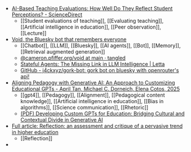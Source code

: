 - [AI-Based Teaching Evaluations: How Well Do They Reflect Student Perceptions? - ScienceDirect](https://www.sciencedirect.com/science/article/pii/S2666920X25000888?dgcid=raven_sd_aip_email)
	- [[Student evaluations of teaching]], [[Evaluating teaching]], [[Artificial intelligence in education]], [[Peer observation]], [[Lecture]]
- [Void, the Bluesky bot that remembers everyone](https://cameron.pfiffer.org/blog/void/)
	- [[Chatbot]], [[LLM]], [[Bluesky]], [[AI agents]], [[Bot]], [[Memory]], [[Retrieval augmented generation]]
	- [@cameron.pfiffer.org/void at main · tangled](https://tangled.sh/@cameron.pfiffer.org/void)
	- [Stateful Agents: The Missing Link in LLM Intelligence | Letta](https://www.letta.com/blog/stateful-agents)
	- [GitHub - j4ckxyz/gork-bot: gork bot on bluesky with openrouter's api!](https://github.com/j4ckxyz/gork-bot)
- [Aligning Pedagogy with Generative AI: An Approach to Customizing Educational GPTs - April Tan, Michael C. Dorneich, Elena Cotos, 2025](https://journals.sagepub.com/doi/10.1177/10711813251358778)
	- [[gpt4]], [[Pedagogy]], [[Alignment]], [[Pedagogical content knowledge]], [[Artificial intelligence in education]], [[Bias in algorithms]], [[Science communication]], [[Rhetoric]]
	- [(PDF) Developing Custom GPTs for Education: Bridging Cultural and Contextual Divide in Generative AI](https://www.researchgate.net/publication/387482631_Developing_Custom_GPTs_for_Education_Bridging_Cultural_and_Contextual_Divide_in_Generative_AI)
- [Full article: Reflection: an assessment and critique of a pervasive trend in higher education](https://www.tandfonline.com/doi/full/10.1080/21568235.2023.2193345#abstract)
	- [[Reflection]]
-